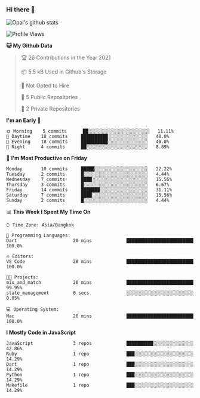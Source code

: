 ### Hi there 👋

![Opal's github stats](https://github-readme-stats.vercel.app/api?username=coolkidneversleep&count_private=true&show_icons=true&theme=radical)


<!--START_SECTION:waka-->
![Profile Views](http://img.shields.io/badge/Profile%20Views-31-blue)

**🐱 My Github Data** 

> 🏆 26 Contributions in the Year 2021
 > 
> 📦 5.5 kB Used in Github's Storage 
 > 
> 🚫 Not Opted to Hire
 > 
> 📜 5 Public Repositories 
 > 
> 🔑 2 Private Repositories  
 > 
**I'm an Early 🐤** 

```text
🌞 Morning    5 commits      ██░░░░░░░░░░░░░░░░░░░░░░░   11.11% 
🌆 Daytime    18 commits     ██████████░░░░░░░░░░░░░░░   40.0% 
🌃 Evening    18 commits     ██████████░░░░░░░░░░░░░░░   40.0% 
🌙 Night      4 commits      ██░░░░░░░░░░░░░░░░░░░░░░░   8.89%

```
📅 **I'm Most Productive on Friday** 

```text
Monday       10 commits     █████░░░░░░░░░░░░░░░░░░░░   22.22% 
Tuesday      2 commits      █░░░░░░░░░░░░░░░░░░░░░░░░   4.44% 
Wednesday    7 commits      ████░░░░░░░░░░░░░░░░░░░░░   15.56% 
Thursday     3 commits      █░░░░░░░░░░░░░░░░░░░░░░░░   6.67% 
Friday       14 commits     ███████░░░░░░░░░░░░░░░░░░   31.11% 
Saturday     7 commits      ████░░░░░░░░░░░░░░░░░░░░░   15.56% 
Sunday       2 commits      █░░░░░░░░░░░░░░░░░░░░░░░░   4.44%

```


📊 **This Week I Spent My Time On** 

```text
⌚︎ Time Zone: Asia/Bangkok

💬 Programming Languages: 
Dart                     20 mins             █████████████████████████   100.0%

🔥 Editors: 
VS Code                  20 mins             █████████████████████████   100.0%

🐱‍💻 Projects: 
mix_and_match            20 mins             █████████████████████████   99.95% 
state_management         0 secs              ░░░░░░░░░░░░░░░░░░░░░░░░░   0.05%

💻 Operating System: 
Mac                      20 mins             █████████████████████████   100.0%

```

**I Mostly Code in JavaScript** 

```text
JavaScript               3 repos             ██████████░░░░░░░░░░░░░░░   42.86% 
Ruby                     1 repo              ███░░░░░░░░░░░░░░░░░░░░░░   14.29% 
Dart                     1 repo              ███░░░░░░░░░░░░░░░░░░░░░░   14.29% 
Python                   1 repo              ███░░░░░░░░░░░░░░░░░░░░░░   14.29% 
Makefile                 1 repo              ███░░░░░░░░░░░░░░░░░░░░░░   14.29%

```



<!--END_SECTION:waka-->
